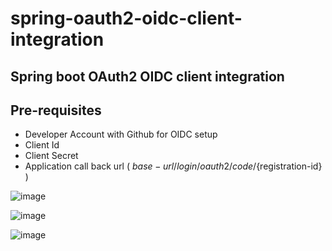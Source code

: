 # spring-oauth2-oidc-client-integration
## Spring boot OAuth2 OIDC client integration

## Pre-requisites

* Developer Account with Github for OIDC setup
* Client Id
* Client Secret
* Application call back url ( ${base-url}/login/oauth2/code/${registration-id} )


![image](https://github.com/anilpatro83/spring-oauth2-oidc-client-integration/assets/10323216/b2d050cf-3f1f-425f-98fa-434919d20760)

![image](https://github.com/anilpatro83/spring-oauth2-oidc-client-integration/assets/10323216/6a279e88-668f-477e-be6d-97532be78842)

![image](https://github.com/anilpatro83/spring-oauth2-oidc-client-integration/assets/10323216/44d8d7cc-e049-4cc0-9600-9dcd881c8b9b)





